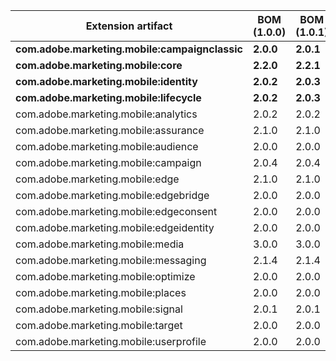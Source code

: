 | Extension artifact | BOM (1.0.0) | BOM (1.0.1) | 
|-----|-----|-----| 
| **com.adobe.marketing.mobile:campaignclassic** | **2.0.0** | **2.0.1**| 
| **com.adobe.marketing.mobile:core** | **2.2.0** | **2.2.1**| 
| **com.adobe.marketing.mobile:identity** | **2.0.2** | **2.0.3**| 
| **com.adobe.marketing.mobile:lifecycle** | **2.0.2** | **2.0.3**| 
| com.adobe.marketing.mobile:analytics | 2.0.2 | 2.0.2 | 
| com.adobe.marketing.mobile:assurance | 2.1.0 | 2.1.0 | 
| com.adobe.marketing.mobile:audience | 2.0.0 | 2.0.0 | 
| com.adobe.marketing.mobile:campaign | 2.0.4 | 2.0.4 | 
| com.adobe.marketing.mobile:edge | 2.1.0 | 2.1.0 | 
| com.adobe.marketing.mobile:edgebridge | 2.0.0 | 2.0.0 | 
| com.adobe.marketing.mobile:edgeconsent | 2.0.0 | 2.0.0 | 
| com.adobe.marketing.mobile:edgeidentity | 2.0.0 | 2.0.0 | 
| com.adobe.marketing.mobile:media | 3.0.0 | 3.0.0 | 
| com.adobe.marketing.mobile:messaging | 2.1.4 | 2.1.4 | 
| com.adobe.marketing.mobile:optimize | 2.0.0 | 2.0.0 | 
| com.adobe.marketing.mobile:places | 2.0.0 | 2.0.0 | 
| com.adobe.marketing.mobile:signal | 2.0.1 | 2.0.1 | 
| com.adobe.marketing.mobile:target | 2.0.0 | 2.0.0 | 
| com.adobe.marketing.mobile:userprofile | 2.0.0 | 2.0.0 | 
